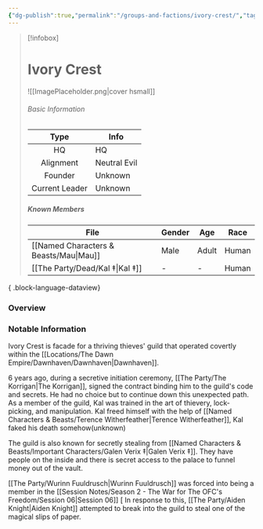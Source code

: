 ```yaml
---
{"dg-publish":true,"permalink":"/groups-and-factions/ivory-crest/","tags":["Groups"],"updated":"2025-06-10T19:02:58.055+01:00"}
---
```


> [!infobox]
> 
> # Ivory Crest
> ![[ImagePlaceholder.png\|cover hsmall]]
> ###### Basic Information
> 
>  Type | Info |
> :----: | --- |
>  HQ | HQ |
>  Alignment | Neutral Evil |
>  Founder | Unknown |
>  Current Leader | Unknown |
>  ##### Known Members
>   | File                                      | Gender | Age   | Race  |
> | ----------------------------------------- | ------ | ----- | ----- |
> | [[Named Characters & Beasts/Mau\|Mau]] | Male   | Adult | Human |
> | [[The Party/Dead/Kal ‡\|Kal ‡]]        | \-     | \-    | Human |
> 
{ .block-language-dataview}

### Overview


### Notable Information

Ivory Crest is facade for a thriving thieves' guild that operated covertly within the [[Locations/The Dawn Empire/Dawnhaven/Dawnhaven\|Dawnhaven]]. 

6 years ago, during a secretive initiation ceremony, [[The Party/The Korrigan\|The Korrigan]], signed the contract binding him to the guild's code and secrets. He had no choice but to continue down this unexpected path. As a member of the guild, Kal was trained in the art of thievery, lock-picking, and manipulation. Kal freed himself with the help of [[Named Characters & Beasts/Terence Witherfeather\|Terence Witherfeather]], Kal faked his death somehow(unknown)

The guild is also known for secretly stealing from [[Named Characters & Beasts/Important Characters/Galen Verix ‡\|Galen Verix ‡]]. They have people on the inside and there is secret access to the palace to funnel money out of the vault. 

[[The Party/Wurinn Fuuldrusch\|Wurinn Fuuldrusch]] was forced into being a member in the [[Session Notes/Season 2 - The War for The OFC's Freedom/Session 06\|Session 06]] [ In response to this, [[The Party/Aiden Knight\|Aiden Knight]] attempted to break into the guild to steal one of the magical slips of paper.